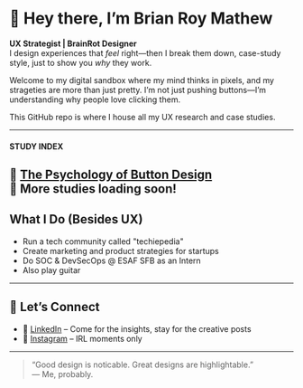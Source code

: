 # 👋 Hey there, I’m Brian Roy Mathew

**UX Strategist | BrainRot Designer**  
I design experiences that *feel* right—then I break them down, case-study style, just to show you *why* they work.

Welcome to my digital sandbox where my mind thinks in pixels, and my strageties are more than just pretty. 
I’m not just pushing buttons—I’m understanding why people love clicking them.

This GitHub repo is where I house all my UX research and case studies.

---
#### STUDY INDEX 
📌 [The Psychology of Button Design](./buttondesignstudy.md) <br>
📌 More studies loading soon!
---

## What I Do (Besides UX)

- Run a tech community called "techiepedia"
- Create marketing and product strategies for startups
- Do SOC & DevSecOps @ ESAF SFB as an Intern
- Also play guitar
---
## 🤝 Let’s Connect

- 🔗 [LinkedIn](https://www.linkedin.com/in/brianroymathew) – Come for the insights, stay for the creative posts  
- 📸 [Instagram](https://www.instagram.com/brianroymathew) – IRL moments only

---

> “Good design is noticable. Great designs are highlightable.”  
> — Me, probably.

